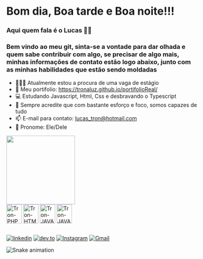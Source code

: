 <h1 lign="left"> Bom dia, Boa tarde e Boa noite!!! </h1>
<h3 lign="left">  Aqui quem fala é o Lucas 🖖🏼 </h3> 
<h3 lign="left">  Bem vindo ao meu git, sinta-se a vontade para dar olhada e quem sabe contribuir com algo, se precisar de algo mais, minhas informações de contato estão logo abaixo, junto com as minhas habilidades que estão sendo moldadas</h3>

- 👨🏻‍🎓 Atualmente estou a procura de uma vaga de estágio
- 👾 Meu portifolio: https://tronaluz.github.io/portifolioReal/
- 💻 Estudando Javascript, Html, Css e desbravando o Typescript
- 💪 Sempre acredite que com bastante esforço e foco, somos capazes de tudo
- 📫 E-mail para contato: lucas_tron@hotmail.com
- 🎃 Pronome: Ele/Dele


<div>
 <a href-"https://github.com/Tronaluz">
 <img height="180em" src="https://github-readme-stats-git-masterrstaa-rickstaa.vercel.app/api?username=Tronaluz&show_icons=true&theme=dracula&include_all_commits=true&count_private=true"/>
  
<div style="display: inline_blocks"<<br>       
  <img align="center" alt="Tron-PHP" height="50" width="40" src="https://cdn.jsdelivr.net/gh/devicons/devicon/icons/php/php-original.svg" />
  <img align="center" alt="Tron-HTML" height="50" width="40" src="https://cdn.jsdelivr.net/gh/devicons/devicon/icons/html5/html5-original.svg" />
  <img align="center" alt="Tron-JAVASCRIPT" height="50" width="40" src="https://cdn.jsdelivr.net/gh/devicons/devicon/icons/javascript/javascript-original.svg" />
  <img align="center" alt="Tron-JAVASCRIPT" height="50" width="40" src="https://cdn.jsdelivr.net/gh/devicons/devicon/icons/typescript/typescript-original.svg" />        
</div>

##


[![linkedin](https://img.shields.io/badge/LinkedIn-0077B5?style=for-the-badge&logo=linkedin&logoColor=white)](https://www.linkedin.com/in/lucas-oliveira-b9459b209)
[![dev.to](https://img.shields.io/badge/dev.to-0A0A0A?style=for-the-badge&logo=devdotto&logoColor=white)](https://dev.to/slav_tron)
[![Instagram](https://img.shields.io/badge/Instagram-E4405F?style=for-the-badge&logo=instagram&logoColor=white)](https://www.instagram.com/slav_lucas)
[![Gmail](https://img.shields.io/badge/Gmail-D14836?style=for-the-badge&logo=gmail&logoColor=white)](malito:lucastron2601@gmail.com)

 
![Snake animation](https://github.com/Tronaluz/Tronaluz/blob/output/github-contribution-grid-snake.svg)






